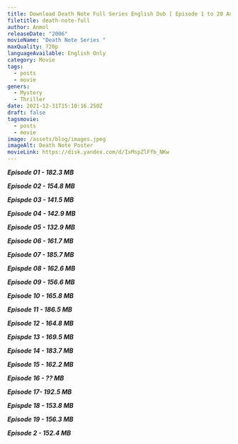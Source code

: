 ```yaml
---
title: Download Death Note Full Series English Dub [ Episode 1 to 20 Added]
filetitle: death-note-full
author: Anmol
releaseDate: "2006"
movieName: "Death Note Series "
maxQuality: 720p
languageAvailable: English Only
category: Movie
tags:
  - posts
  - movie
geners:
  - Mystery
  - Thriller
date: 2021-12-31T15:10:16.250Z
draft: false
tagsmovie:
  - posts
  - movie
image: /assets/blog/images.jpeg
imageAlt: Death Note Poster
movieLink: https://disk.yandex.com/d/IxMspZlFfb_NKw
---
```

***Episode 01  - 182.3 MB***

***Episode 02 - 154.8 MB***

***Epispde 03 - 141.5 MB***

***Episode 04 - 142.9 MB***

***Episode 05 - 132.9 MB***

***Episode 06 - 161.7 MB***

***Episode 07 - 185.7 MB***

***Epispde 08 - 162.6 MB***

***Episode 09 - 156.6 MB***

***Episode 10 - 165.8 MB***

***Episode 11 - 186.5 MB***

***Episode 12 - 164.8 MB***

***Epispde 13 - 169.5 MB***

***Episode 14 - 183.7 MB***

***Episode 15 - 162.2 MB***

***Episode 16 - ?? MB***

***Episode 17- 192.5 MB***

***Epispde 18 - 153.8 MB***

***Episode 19 - 156.3 MB***

***Episode 2 - 152.4 MB***